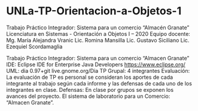# UNLa-TP-Orientacion-a-Objetos-1
Trabajo Práctico Integrador: Sistema para un comercio “Almacén Granate”
Licenciatura en Sistemas - Orientación a Objetos I – 2020
Equipo docente: Mg. María Alejandra Vranic
Lic. Romina Mansilla
Lic. Gustavo Siciliano
Lic. Ezequiel Scordamaglia

Trabajo Práctico Integrador: Sistema para un comercio “Almacen Granate”
IDE: Eclipse IDE for Enterprise Java Developers https://www.eclipse.org/
UML: dia 0.97+git live.gnome.org/Dia
TP Grupal: 4 integrantes
Evaluación: La evaluación de TP es personal se consideran los aportes de cada integrante al
trabajo según cada informe y las defensas de cada uno de los integrantes en clase.
Defensas: En clase por grupos se exponen los avances del proyecto.
El sistema de laboratorio para un Comercio: “Almacen Granate”.
